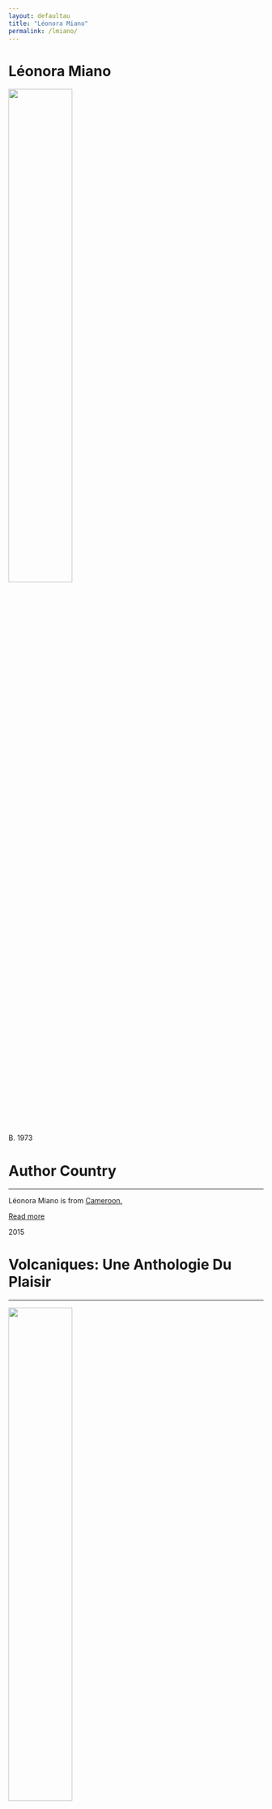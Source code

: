 ```yaml
---
layout: defaultau
title: "Léonora Miano"
permalink: /lmiano/
---
```

<!-- partial:index.partial.html -->
<div class="content">
    <h1>Léonora Miano</h1>
    <div class="quote">
        <div><img src="https://img.lemde.fr/2017/04/25/0/0/4912/7360/664/0/75/0/33bbce2_29564-wp8kqa.07bob0rudi.jpg" height="50%" width = "50%" class="logo"></div>
    </div>
    <div class="timeline">
        <div style="padding-bottom:100px;"></div>
        <div class="block">
            <div class="date right"><p class="right"> B. 1973 </p></div>
            <div class="dot"></div>
            <div class="left first">
            <div class="author_country">
                <h1>Author Country</h1><hr>
          <div class="aclocation">   <p>Léonora Miano is from <a href="{{ site.baseurl }}/47">Cameroon.</a></p></div>
                <div class="acreadmore"><a href="https://fr.wikipedia.org/wiki/Léonora_Miano" target="_blank">Read more</a></div>
            </div>
            </div>
        </div>
        <div class="block">
            <div class="date left"><p class="left">2015</p></div>
            <div class="dot"></div>
            <div class="right">
                <h1>Volcaniques: Une Anthologie Du Plaisir</h1><hr>
                <p><img src="http://memoiredencrier.com/wp-content/uploads/2014/12/image-livre-volcaniques-anthologie-d%C3%A9sir-leonora-miano-litterature-erotique-191x300.jpg" height="50%" width = "50%"></p>
                <p>
                Language: French<br/>
                Publisher: Mémoire d'encrier<br/>
                Pub_location: Montréal, QC, Canada<br/>
                Genre: Fiction (Short Story Collection)<br/>
                Length: 356</p>
            </div>
        </div>
</div>
  <!-- partial -->
<script src='https://cdnjs.cloudflare.com/ajax/libs/jquery/3.1.1/jquery.min.js'></script><script  src="{{ site.baseurl }}/assets/js/authorscript.js"></script>